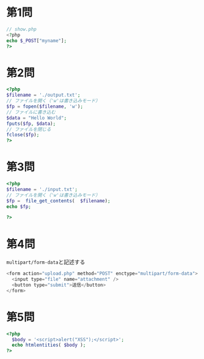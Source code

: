 # 第1問

```php
// show.php
<?php
echo $_POST["myname"];
?>
```

# 第2問

```php
<?php
$filename = './output.txt';
// ファイルを開く（'w'は書き込みモード）
$fp = fopen($filename, 'w');
// ファイルに書き込む
$data = "Hello World";
fputs($fp, $data);
// ファイルを閉じる
fclose($fp);
?>
```

# 第3問

```php
<?php
$filename = './input.txt';
// ファイルを開く（'w'は書き込みモード）
$fp =  file_get_contents(  $filename);
echo $fp;

?>
```

# 第4問

`multipart/form-data`と記述する

```php
<form action="upload.php" method="POST" enctype="multipart/form-data">
  <input type="file" name="attachment" />
  <button type="submit">送信</button>
</form>
```

# 第5問

```php
<?php
  $body = '<script>alert("XSS");</script>';
  echo htmlentities( $body );
?>
```
